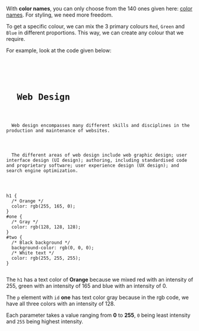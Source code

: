 With **color names**, you can only choose from the 140 ones given here: [color names](https://www.w3schools.com/cssref/css_colors.asp). For styling, we need more freedom.

To get a specific colour, we can mix the 3 primary colours `Red`, `Green` and `Blue` in different proportions. This way, we can create any colour that we require.

<!-- **RGB Syntax: `rgb(red, green, blue)`**

**Example: `rgb(255, 165, 0)`** -->

For example, look at the code given below:

<codeblock language="css" type="lesson">
<code>
<panel language="html">
<h1>
  Web Design
</h1>
<p id="one">
  Web design encompasses many different skills and disciplines in the production and maintenance of websites.
</p>
<p id="two">
  The different areas of web design include web graphic design; user interface design (UI design); authoring, including standardised code and proprietary software; user experience design (UX design); and search engine optimization.
</p>
</panel>
<panel language="css">
h1 {
  /* Orange */
  color: rgb(255, 165, 0);
}
#one {
  /* Gray */
  color: rgb(128, 128, 128);
}
#two {
  /* Black background */
  background-color: rgb(0, 0, 0);
  /* White text */
  color: rgb(255, 255, 255);
}
</panel>
</code>
</codeblock>

The `h1` has a text color of **Orange** because we mixed red with an intensity of 255, green with an intensity of 165 and blue with an intensity of 0.

The `p` element with `id` **one** has text color gray because in the rgb code, we have all three colors with an intensity of 128.

Each parameter takes a value ranging from **0** to **255**, `0` being least intensity and `255` being highest intensity.
